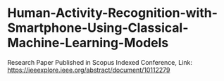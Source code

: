 # Human-Activity-Recognition-with-Smartphone-Using-Classical-Machine-Learning-Models
Research Paper Published in Scopus Indexed Conference, Link: https://ieeexplore.ieee.org/abstract/document/10112279
